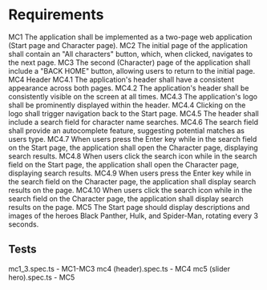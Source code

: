 # Requirements
MC1 The application shall be implemented as a two-page web application (Start page and Character page).
MC2 The initial page of the application shall contain an "All characters" button, which, when clicked, navigates to the next page.
MC3 The second (Character) page of the application shall include a "BACK HOME" button, allowing users to return to the initial page.
MC4 Header
   MC4.1 The application's header shall have a consistent appearance across both pages.
   MC4.2 The application's header shall be consistently visible on the screen at all times.
   MC4.3 The application's logo shall be prominently displayed within the header.
   MC4.4 Clicking on the logo shall trigger navigation back to the Start page.
   MC4.5 The header shall include a search field for character name searches.
   MC4.6 The search field shall provide an autocomplete feature, suggesting potential matches as users type.
   MC4.7 When users press the Enter key while in the search field on the Start page, the application shall open the Character page, displaying search results.
   MC4.8 When users click the search icon while in the search field on the Start page, the application shall open the Character page, displaying search results.
   MC4.9 When users press the Enter key while in the search field on the Character page, the application shall display search results on the page.
   MC4.10 When users click the search icon while in the search field on the Character page, the application shall display search results on the page.
MC5 The Start page should display descriptions and images of the heroes Black Panther, Hulk, and Spider-Man, rotating every 3 seconds.
## Tests
   mc1_3.spec.ts - MC1-MC3
   mc4 (header).spec.ts - MC4
   mc5 (slider hero).spec.ts - MC5

